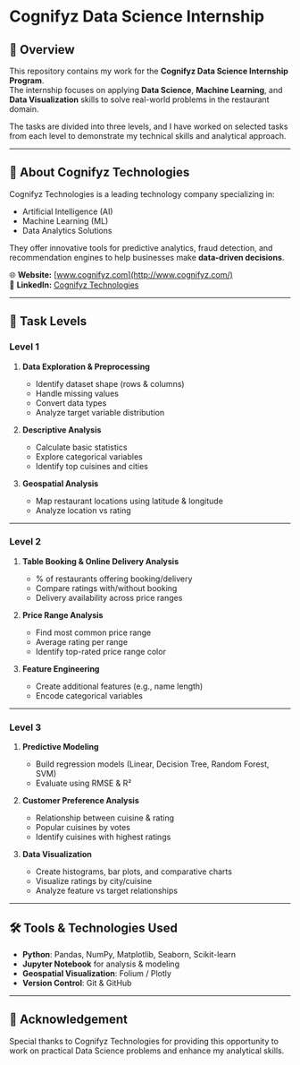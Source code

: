 # Cognifyz Data Science Internship

## 📌 Overview
This repository contains my work for the **Cognifyz Data Science Internship Program**.  
The internship focuses on applying **Data Science**, **Machine Learning**, and **Data Visualization** skills to solve real-world problems in the restaurant domain.  

The tasks are divided into three levels, and I have worked on selected tasks from each level to demonstrate my technical skills and analytical approach.

---

## 🏢 About Cognifyz Technologies
Cognifyz Technologies is a leading technology company specializing in:
- Artificial Intelligence (AI)
- Machine Learning (ML)
- Data Analytics Solutions

They offer innovative tools for predictive analytics, fraud detection, and recommendation engines to help businesses make **data-driven decisions**.

🌐 **Website:** [www.cognifyz.com](http://www.cognifyz.com/)  
🔗 **LinkedIn:** [Cognifyz Technologies](https://www.linkedin.com/company/cognifyz-techonologies/)  

---

## 📂 Task Levels

### **Level 1**
1. **Data Exploration & Preprocessing**
   - Identify dataset shape (rows & columns)
   - Handle missing values
   - Convert data types
   - Analyze target variable distribution

2. **Descriptive Analysis**
   - Calculate basic statistics
   - Explore categorical variables
   - Identify top cuisines and cities

3. **Geospatial Analysis**
   - Map restaurant locations using latitude & longitude
   - Analyze location vs rating

---

### **Level 2**
1. **Table Booking & Online Delivery Analysis**
   - % of restaurants offering booking/delivery
   - Compare ratings with/without booking
   - Delivery availability across price ranges

2. **Price Range Analysis**
   - Find most common price range
   - Average rating per range
   - Identify top-rated price range color

3. **Feature Engineering**
   - Create additional features (e.g., name length)
   - Encode categorical variables

---

### **Level 3**
1. **Predictive Modeling**
   - Build regression models (Linear, Decision Tree, Random Forest, SVM)
   - Evaluate using RMSE & R²

2. **Customer Preference Analysis**
   - Relationship between cuisine & rating
   - Popular cuisines by votes
   - Identify cuisines with highest ratings

3. **Data Visualization**
   - Create histograms, bar plots, and comparative charts
   - Visualize ratings by city/cuisine
   - Analyze feature vs target relationships

---

## 🛠 Tools & Technologies Used
- **Python**: Pandas, NumPy, Matplotlib, Seaborn, Scikit-learn
- **Jupyter Notebook** for analysis & modeling
- **Geospatial Visualization**: Folium / Plotly
- **Version Control**: Git & GitHub

---

## 📢 Acknowledgement
Special thanks to Cognifyz Technologies for providing this opportunity to work on practical Data Science problems and enhance my analytical skills.
